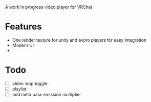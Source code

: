 A work in progress video player for VRChat

# Features

- One render texture for unity and avpro players for easy integration
- Modern UI
- 

# Todo
- [ ] video loop toggle
- [ ] playlist
- [ ] add meta pass emission multiplier